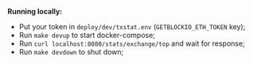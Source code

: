 **Running locally:**
- Put your token in `deploy/dev/txstat.env` (`GETBLOCKIO_ETH_TOKEN` key);
- Run `make devup` to start docker-compose;
- Run `curl localhost:8080/stats/exchange/top` and wait for response;
- Run `make devdown` to shut down;